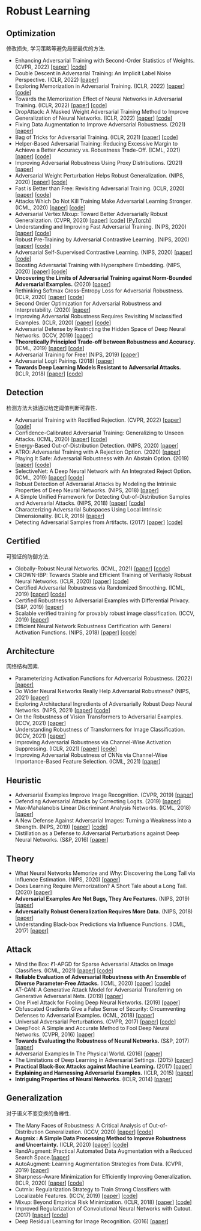 
# Robust Learning


## Optimization

修改损失, 学习策略等避免局部最优的方法.

- Enhancing Adversarial Training with Second-Order Statistics of Weights. (CVPR, 2022) [[paper](https://arxiv.org/abs/2203.06020)] [[code](https://github.com/Alexkael/S2O)]
- Double Descent in Adversarial Training: An Implicit Label Noise Perspective. (ICLR, 2022) [[paper](http://arxiv.org/abs/2110.03135)]
- Exploring Memorization in Adversarial Training. (ICLR, 2022) [[paper](http://arxiv.org/abs/2106.01606)] [[code](https://github.com/dongyp13/memorization-AT)]
- Towards the Memorization Effect of Neural Networks in Adversarial Training. (ICLR, 2022) [[paper](http://arxiv.org/abs/2106.04794)] [[code](https://anonymous.4open.science/r/benign-adv-77C5)]
- DropAttack: A Masked Weight Adversarial Training Method to Improve Generalization of Neural Networks. (ICLR, 2022) [[paper](http://arxiv.org/abs/2108.12805)] [[code](https://github.com/nishiwen1214/DropAttack)]
- Fixing Data Augmentation to Improve Adversarial Robustness. (2021) [[paper](https://arxiv.org/abs/2103.01946?msclkid=655be8b5b19111ec99add64c2edadd77)]
- Bag of Tricks for Adversarial Training. (ICLR, 2021) [[paper](http://arxiv.org/abs/2010.00467)] [[code](https://github.com/P2333/Bag-of-Tricks-for-AT?msclkid=c5080f60b19311eca2e42624e9ecec78)]
- Helper-Based Adversarial Training: Reducing Excessive Margin to Achieve a Better Accuracy vs. Robustness Trade-Off. (ICML, 2021) [[paper](https://openreview.net/pdf?id=BuD2LmNaU3a)] [[code](https://github.com/imrahulr/hat)]
- Improving Adversarial Robustness Using Proxy Distributions. (2021) [[paper](https://arxiv.org/abs/2104.09425v1)]
- Adversarial Weight Perturbation Helps Robust Generalization. (NIPS, 2020) [[paper]](http://arxiv.org/abs/2004.05884) [[code]](https://github.com/csdongxian/AWP)
- Fast is Better than Free: Revisiting Adversarial Training. (ICLR, 2020) [[paper](http://arxiv.org/abs/2001.03994)] [[code](https://github.com/locuslab/fast_adversarial)]
- Attacks Which Do Not Kill Training Make Adversarial Learning Stronger. (ICML, 2020) [[paper](http://arxiv.org/abs/2002.11242)] [[code](https://github.com/zjfheart/Friendly-Adversarial-Training)]
- Adversarial Vertex Mixup: Toward Better Adversarially Robust Generalization. (CVPR, 2020) [[paper](https://arxiv.org/abs/2003.02484v3#:~:text=Adversarial%20Vertex%20mixup%20%28AVmixup%29%2C%20a%20soft-labeled%20data%20augmentation,and%20show%20that%20AVmixup%20significantly%20improves%20the%20robust)] [[code](https://arxiv.org/abs/2003.02484v3#:~:text=Adversarial%20Vertex%20mixup%20%28AVmixup%29%2C%20a%20soft-labeled%20data%20augmentation,and%20show%20that%20AVmixup%20significantly%20improves%20the%20robust)] [[PyTorch](https://github.com/hirokiadachi/Adversarial-vertex-mixup-pytorch)]
- Understanding and Improving Fast Adversarial Training. (NIPS, 2020) [[paper](https://arxiv.org/abs/2007.02617)] [[code](https://github.com/tml-epfl/understanding-fast-adv-training)]
- Robust Pre-Training by Adversarial Contrastive Learning. (NIPS, 2020) [[paper](https://arxiv.org/abs/2010.13337)] [[code](https://github.com/VITA-Group/Adversarial-Contrastive-Learning)]
- Adversarial Self-Supervised Contrastive Learning. (NIPS, 2020) [[paper](https://arxiv.org/abs/2006.07589)] [[code](https://github.com/Kim-Minseon/RoCL)]
- Boosting Adversarial Training with Hypersphere Embedding. (NIPS, 2020) [[paper](http://arxiv.org/abs/2002.08619)] [[code](https://github.com/ShawnXYang/AT_HE)]
- **Uncovering the Limits of Adversarial Training against Norm-Bounded Adversarial Examples.** (2020) [[paper](https://arxiv.org/abs/2010.03593)]
- Rethinking Softmax Cross-Entropy Loss for Adversarial Robustness. (ICLR, 2020) [[paper](http://arxiv.org/abs/1905.10626)] [[code](https://github.com/P2333/Max-Mahalanobis-Training)]
- Second Order Optimization for Adversarial Robustness and Interpretability. (2020) [[paper](https://arxiv.org/pdf/2009.04923.pdf)]
- Improving Adversarial Robustness Requires Revisiting Misclassified Examples. (ICLR, 2020) [[paper](https://openreview.net/forum?id=rklOg6EFwS)] [[code](https://github.com/YisenWang/MART?msclkid=8ee60abdb18b11ec88297eb510e53f39)]
- Adversarial Defense by Restricting the Hidden Space of Deep Neural Networks. (ICCV, 2019) [[paper](https://openaccess.thecvf.com/content_ICCV_2019/papers/Mustafa_Adversarial_Defense_by_Restricting_the_Hidden_Space_of_Deep_Neural_ICCV_2019_paper.pdf)]
- **Theoretically Principled Trade-off between Robustness and Accuracy.** (ICML, 2019) [[paper](http://proceedings.mlr.press/v97/zhang19p/zhang19p.pdf)] [[code](https://github.com/yaodongyu/TRADES)]
- Adversarial Training for Free! (NIPS, 2019) [[paper](https://papers.nips.cc/paper/2019/file/7503cfacd12053d309b6bed5c89de212-Paper.pdf?msclkid=b49f3cffb19211ec9eba4b8e1378fe4b)]
- Adversarial Logit Pairing. (2018) [[paper](http://arxiv.org/abs/1803.06373)]
- **Towards Deep Learning Models Resistant to Adversarial Attacks.** (ICLR, 2018) [[paper](https://arxiv.org/pdf/1706.06083.pdf)] [[code](https://github.com/MadryLab/cifar10_challenge)]


## Detection

检测方法大抵通过给定阈值判断可靠性.


- Adversarial Training with Rectified Rejection. (CVPR, 2022) [[paper](https://arxiv.org/pdf/2105.14785.pdf)] [[code](https://github.com/P2333/Rectified-Rejection)]
- Confidence-Calibrated Adversarial Training: Generalizing to Unseen Attacks. (ICML, 2020) [[paper](http://arxiv.org/abs/1910.06259)] [[code](https://github.com/davidstutz/confidence-calibrated-adversarial-training)]
- Energy-Based Out-of-Distribution Detection. (NIPS, 2020) [[paper](https://arxiv.org/abs/2010.03759v4)]
- ATRO: Adversarial Training with A Rejection Option. (2020) [[paper](https://arxiv.org/abs/2010.12905#:~:text=Adversarial%20training%20is%20one%20of%20them%2C%20which%20trains,of%20Adversarial%20Training%20with%20a%20Rejection%20Option%20%28ATRO%29.)]
- Playing It Safe: Adversarial Robustness with An Abstain Option. (2019) [[paper](https://arxiv.org/abs/1911.11253)] [[code](https://github.com/cassidylaidlaw/playing-it-safe)]
- SelectiveNet: A Deep Neural Network with An Integrated Reject Option. (ICML, 2019) [[paper](http://arxiv.org/abs/1901.09192)] [[code](https://github.com/geifmany/SelectiveNet)]
- Robust Detection of Adversarial Attacks by Modeling the Intrinsic Properties of Deep Neural Networks. (NIPS, 2018) [[paper](https://papers.nips.cc/paper/2018/file/e7a425c6ece20cbc9056f98699b53c6f-Paper.pdf)]
- A Simple Unified Framework for Detecting Out-of-Distribution Samples and Adversarial Attacks. (NIPS, 2018) [[paper](https://arxiv.org/abs/1807.03888v2)] [[code](https://github.com/pokaxpoka/deep_Mahalanobis_detector)]
- Characterizing Adversarial Subspaces Using Local Intrinsic Dimensionality. (ICLR, 2018) [[paper](https://arxiv.org/abs/1801.02613)]
- Detecting Adversarial Samples from Artifacts. (2017) [[paper](https://arxiv.org/abs/1703.00410)] [[code](https://github.com/rfeinman/detecting-adversarial-samples)]

## Certified

可验证的防御方法.

- Globally-Robust Neural Networks. (ICML, 2021) [[paper](http://arxiv.org/abs/2102.08452)] [[code](https://github.com/klasleino/gloro/blob/master/gloro/models.py)]
- CROWN-IBP: Towards Stable and Efficient Training of Verifiably Robust Neural Networks. (ICLR, 2020) [[paper](https://arxiv.org/abs/1906.06316)] [[code](https://github.com/huanzhang12/CROWN-IBP)]
- Certified Adversarial Robustness via Randomized Smoothing. (ICML, 2019) [[paper](https://arxiv.org/pdf/1902.02918.pdf)] [[code](https://github.com/locuslab/smoothing)]
- Certified Robustness to Adversarial Examples with Differential Privacy. (S&P, 2019) [[paper](https://arxiv.org/abs/1802.03471)]
- Scalable verified training for provably robust image classification. (ICCV, 2019) [[paper](https://openaccess.thecvf.com/content_ICCV_2019/papers/Gowal_Scalable_Verified_Training_for_Provably_Robust_Image_Classification_ICCV_2019_paper.pdf)]
- Efficient Neural Network Robustness Certification with General Activation Functions. (NIPS, 2018) [[paper](https://arxiv.org/abs/1811.00866)] [[code](https://github.com/deepmind/interval-bound-propagation)]


## Architecture

网络结构因素.

- Parameterizing Activation Functions for Adversarial Robustness. (2022) [[paper]](https://arxiv.org/pdf/2110.05626v1.pdf)
- Do Wider Neural Networks Really Help Adversarial Robustness? (NIPS, 2021) [[paper](http://arxiv.org/abs/2010.01279)]
- Exploring Architectural Ingredients of Adversarially Robust Deep Neural Networks. (NIPS, 2021) [[paper](http://arxiv.org/abs/2110.03825)] [[code](https://github.com/HanxunH/RobustWRN)]
- On the Robustness of Vision Transformers to Adversarial Examples. (ICCV, 2021) [[paper](https://openaccess.thecvf.com/content/ICCV2021/papers/Mahmood_On_the_Robustness_of_Vision_Transformers_to_Adversarial_Examples_ICCV_2021_paper.pdf?msclkid=3dc37010b19211ec9808c62953b9d693)]
- Understanding Robustness of Transformers for Image Classification. (ICCV, 2021) [[paper](https://openaccess.thecvf.com/content/ICCV2021/papers/Bhojanapalli_Understanding_Robustness_of_Transformers_for_Image_Classification_ICCV_2021_paper.pdf?msclkid=1b733cf2b19211ec85bbc10d4a9a4d95)]
- Improving Adversarial Robustness via Channel-Wise Activation Suppressing. (ICLR, 2021) [[paper](https://arxiv.org/pdf/2103.08307.pdf)] [[code](https://github.com/bymavis/CAS_ICLR2021)]
- Improving Adversarial Robustness of CNNs via Channel-Wise Importance-Based Feature Selection. (ICML, 2021) [[paper](http://arxiv.org/abs/2102.05311)]



## Heuristic

- Adversarial Examples Improve Image Recognition. (CVPR, 2019) [[paper](https://arxiv.org/abs/1911.09665)]
- Defending Adversarial Attacks by Correcting Logits. (2019) [[paper](https://arxiv.org/pdf/1906.10973v1.pdf)]
- Max-Mahalanobis Linear Discriminant Analysis Networks. (ICML, 2018) [[paper](https://arxiv.org/abs/1802.09308)]
- A New Defense Against Adversarial Images: Turning a Weakness into a Strength. (NIPS, 2019) [[paper]()] [[code]()]
- Distillation as a Defense to Adversarial Perturbations against Deep Neural Networks. (S&P, 2016) [[paper](https://arxiv.org/pdf/1511.04508.pdf)]

## Theory

- What Neural Networks Memorize and Why: Discovering the Long Tail via Influence Estimation. (NIPS, 2020) [[paper](https://arxiv.org/abs/2008.03703)]
- Does Learning Require Memorization? A Short Tale about a Long Tail. (2020) [[paper](http://arxiv.org/abs/1906.05271)]
- **Adversarial Examples Are Not Bugs, They Are Features.** (NIPS, 2019) [[paper](https://arxiv.org/pdf/1905.02175.pdf)]
- **Adversarially Robust Generalization Requires More Data.** (NIPS, 2018) [[paper](https://arxiv.org/abs/1804.11285)]
- Understanding Black-box Predictions via Influence Functions. (ICML, 2017) [[paper]](https://arxiv.org/pdf/1703.04730.pdf)




## Attack


- Mind the Box: ℓ1-APGD for Sparse Adversarial Attacks on Image Classifiers. (ICML, 2021) [[paper](https://arxiv.org/abs/2103.01208)] [[code](https://github.com/fra31/auto-attack)]
- **Reliable Evaluation of Adversarial Robustness with An Ensemble of Diverse Parameter-Free Attacks.** (ICML, 2020) [[paper](http://arxiv.org/abs/2003.01690)] [[code](https://github.com/fra31/auto-attack)]
- AT-GAN: A Generative Attack Model for Adversarial Transferring on Generative Adversarial Nets. (2019) [[paper](https://arxiv.org/abs/1904.07793)]
- One Pixel Attack for Fooling Deep Neural Networks. (2019) [[paper](https://arxiv.org/pdf/1710.08864.pdf)]
- Obfuscated Gradients Give a False Sense of Security: Circumventing Defenses to Adversarial Examples. (ICML, 2018) [[paper](https://arxiv.org/pdf/1802.00420.pdf)]
- Universal Adversarial Perturbations. (CVPR, 2017) [[paper](http://openaccess.thecvf.com/content_cvpr_2017/papers/Moosavi-Dezfooli_Universal_Adversarial_Perturbations_CVPR_2017_paper.pdf)] [[code](https://github.com/LTS4/universal)]
- DeepFool: A Simple and Accurate Method to Fool Deep Neural Networks. (CVPR, 2016) [[paper](https://arxiv.org/pdf/1511.04599.pdf)]
- **Towards Evaluating the Robustness of Neural Networks.** (S&P, 2017) [[paper](https://nicholas.carlini.com/papers/2017_sp_nnrobustattacks.pdf)]
- Adversarial Examples In The Physical World. (2016) [[paper](https://static.googleusercontent.com/media/research.google.com/zh-CN//pubs/archive/45471.pdf)]
- The Limitations of Deep Learning in Adversarial Settings. (2015) [[paper](https://arxiv.org/pdf/1511.07528.pdf)]
- **Practical Black-Box Attacks against Machine Learning.** (2017) [[paper](https://arxiv.org/pdf/1602.02697.pdf)]
- **Explaining and Harnessing Adversarial Examples.** (ICLR, 2015) [[paper](https://arxiv.org/abs/1412.6572)]
- **Intriguing Properties of Neural Networks.** (ICLR, 2014) [[paper](http://arxiv.org/abs/1312.6199)]

## Generalization

对于语义不变变换的鲁棒性.


- The Many Faces of Robustness: A Critical Analysis of Out-of-Distribution Generalization. (ICCV, 2020) [[paper](http://arxiv.org/abs/2006.16241)] [[code](https://github.com/hendrycks/imagenet-r)]
- **Augmix : A Simple Data Processing Method to Improve Robustness and Uncertainty.** (ICLR, 2020) [[paper](https://openreview.net/pdf?id=S1gmrxHFvB)] [[code](https://github.com/google-research/augmix?msclkid=8ceb09b3b18d11ecb4200eb4bfedb6cf)]
- RandAugment: Practical Automated Data Augmentation with a Reduced Search Space.[[paper](https://arxiv.org/abs/1909.13719v2)]
- AutoAugment: Learning Augmentation Strategies from Data. (CVPR, 2019) [[paper](http://export.arxiv.org/pdf/1805.09501)]
- Sharpness-Aware Minimization for Efficiently Improving Generalization. (ICLR, 2020) [[paper](https://arxiv.org/abs/2010.01412v3)] [[code](https://github.com/davda54/sam)]
- Cutmix: Regularization Strategy to Train Strong Classifiers with Localizable Features. (ICCV, 2019) [[paper](https://arxiv.org/abs/1905.04899v2)] [[code](https://github.com/clovaai/CutMix-PyTorch)]
- Mixup: Beyond Empirical Risk Minimization. (ICLR, 2018) [[paper](http://arxiv.org/abs/1710.09412)] [[code](https://github.com/facebookresearch/mixup-cifar10)]
- Improved Regularization of Convolutional Neural Networks with Cutout. (2017) [[paper](https://arxiv.org/abs/1708.04552)] [[code](https://github.com/uoguelph-mlrg/Cutout)]
- Deep Residual Learning for Image Recognition. (2016) [[paper](https://arxiv.org/abs/1512.03385?source=post_page---------------------------)]